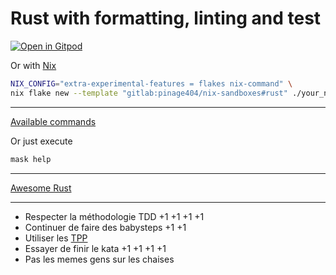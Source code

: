 # Rust with formatting, linting and test

[![Open in Gitpod](https://gitpod.io/button/open-in-gitpod.svg)](https://gitpod.io/#WORKDIR=rust/https://gitlab.com/pinage404/nix-sandboxes)

Or with [Nix](https://nixos.org)

```sh
NIX_CONFIG="extra-experimental-features = flakes nix-command" \
nix flake new --template "gitlab:pinage404/nix-sandboxes#rust" ./your_new_project_directory
```

---

[Available commands](./maskfile.md)

Or just execute

```sh
mask help
```

---

[Awesome Rust](https://github.com/rust-unofficial/awesome-rust#readme)

---

- Respecter la méthodologie TDD +1 +1 +1 +1
- Continuer de faire des babysteps +1 +1
- Utiliser les [TPP](https://en.wikipedia.org/wiki/Transformation_Priority_Premise)
- Essayer de finir le kata +1 +1 +1 +1
- Pas les memes gens sur les chaises
